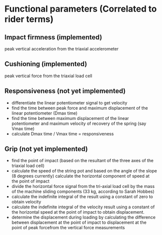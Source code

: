 # Functional parameters (Correlated to rider terms)

## Impact firmness (implemented)
peak vertical acceleration from the triaxial accelerometer

## Cushioning (implemented)
peak vertical force from the triaxial load cell

## Responsiveness (not yet implemented)

* differentiate the linear potentiometer signal to get velocity
* find the time between peak force and maximum displacement of the linear potentiometer (Dmax time)
* find the time between maximum displacement of the linear potentiometer and maximum velocity of recovery of the spring (say Vmax time)
* calculate Dmax time / Vmax time = responsiveness

## Grip (not yet implemented)

* find the point of impact (based on the resultant of the three axes of the triaxial load cell)
* calculate the speed of the string pot and based on the angle of the slope (8 degrees currently) calculate the horizontal component of speed at the point of impact
* divide the horizontal force signal from the tri-axial load cell by the mass of the machine sliding components (33 kg, according to Sarah Hobbes)
* calculate the indefinite integral of the result using a constant of zero to obtain velocity
* calculate the indefinite integral of the velocity result using a constant of the horizontal speed at the point of impact to obtain displacement. 
* determine the displacement during loading by calculating the difference between displacement at the point of impact to displacement at the point of peak forcefrom the vertical force measurements
